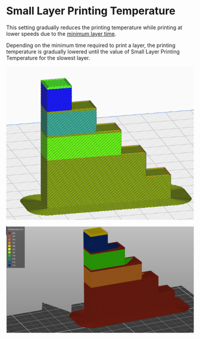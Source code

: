 Small Layer Printing Temperature
====

This setting gradually reduces the printing temperature while printing at lower speeds due to the [minimum layer time](cool_min_layer_time.md).

Depending on the minimum time required to print a layer, the printing temperature is gradually lowered until the value of Small Layer Printing Temperature for the slowest layer.

![Small layer with reduced print speed](../images/minimal_print_time.png)

![Small layer with reduced print temp](../images/minimal_print_time_temp.png)